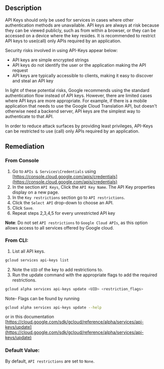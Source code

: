 ## Description

API Keys should only be used for services in cases where other authentication methods are unavailable. API keys are always at risk because they can be viewed publicly, such as from within a browser, or they can be accessed on a device where the key resides. It is recommended to restrict API keys to use(call) only APIs required by an application.

Security risks involved in using API-Keys appear below:

- API keys are simple encrypted strings
- API keys do not identify the user or the application making the API request
- API keys are typically accessible to clients, making it easy to discover and steal an API key

In light of these potential risks, Google recommends using the standard authentication flow instead of API keys. However, there are limited cases where API keys are more appropriate. For example, if there is a mobile application that needs to use the Google Cloud Translation API, but doesn't otherwise need a backend server, API keys are the simplest way to authenticate to that API.

In order to reduce attack surfaces by providing least privileges, API-Keys can be restricted to use (call) only APIs required by an application.

## Remediation

### From Console

1. Go to `APIs & Services\Credentials` using [https://console.cloud.google.com/apis/credentials](https://console.cloud.google.com/apis/credentials)
2. In the section `API Keys`, Click the `API Key Name`. The API Key properties display on a new page.
3. In the `Key restrictions` section go to `API restrictions`.
4. Click the `Select API` drop-down to choose an API.
5. Click `Save`.
6. Repeat steps 2,3,4,5 for every unrestricted API key

**Note**: Do not set `API restrictions` to `Google Cloud APIs`, as this option allows access to all services offered by Google cloud.

### From CLI:

1. List all API keys.
```bash
gcloud services api-keys list
```
2. Note the `UID` of the key to add restrictions to.
3. Run the update command with the appropriate flags to add the required restrictions.

```bash
gcloud alpha services api-keys update <UID> <restriction_flags>
```
Note- Flags can be found by running

```bash
gcloud alpha services api-keys update --help
```
or in this documentation [https://cloud.google.com/sdk/gcloud/reference/alpha/services/api-keys/update](https://cloud.google.com/sdk/gcloud/reference/alpha/services/api-keys/update)
### Default Value:

By default, `API restrictions` are set to `None`.
